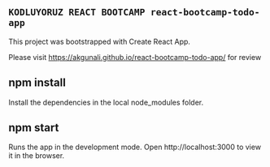
## `KODLUYORUZ REACT BOOTCAMP react-bootcamp-todo-app`

This project was bootstrapped with Create React App.

Please visit https://akgunali.github.io/react-bootcamp-todo-app/ for review

## npm install
Install the dependencies in the local node_modules folder.

## npm start
Runs the app in the development mode.
Open http://localhost:3000 to view it in the browser.
